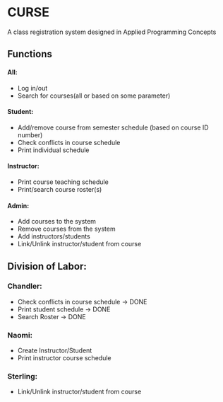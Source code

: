 # CURSE
A class registration system designed in Applied Programming Concepts

## Functions
#### All:
- Log in/out
- Search for courses(all or based on some parameter)

#### Student:
- Add/remove course from semester schedule (based on course ID number)
- Check conflicts in course schedule
- Print individual schedule

#### Instructor:
- Print course teaching schedule
- Print/search course roster(s)

#### Admin:
- Add courses to the system
- Remove courses from the system
- Add instructors/students
- Link/Unlink instructor/student from course


## Division of Labor:

### Chandler:
- Check conflicts in course schedule -> DONE
- Print student schedule -> DONE
- Search Roster -> DONE

### Naomi:
- Create Instructor/Student
- Print instructor course schedule

### Sterling:
- Link/Unlink instructor/student from course
